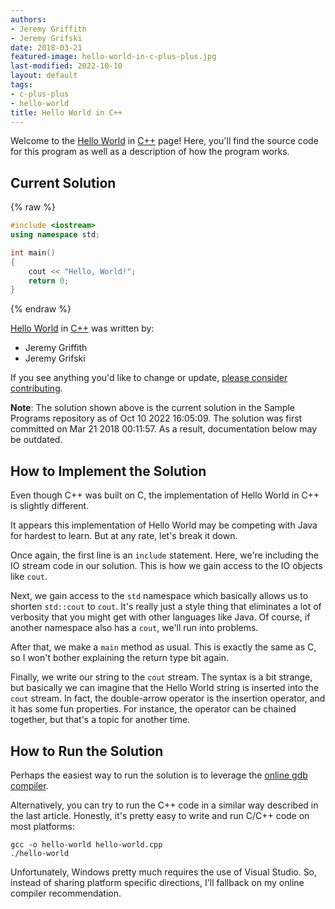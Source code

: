 ```yaml
---
authors:
- Jeremy Griffith
- Jeremy Grifski
date: 2018-03-21
featured-image: hello-world-in-c-plus-plus.jpg
last-modified: 2022-10-10
layout: default
tags:
- c-plus-plus
- hello-world
title: Hello World in C++
---
```


Welcome to the [Hello World](https://sampleprograms.io/projects/hello-world) in [C++](https://sampleprograms.io/languages/c-plus-plus) page! Here, you'll find the source code for this program as well as a description of how the program works.

## Current Solution

{% raw %}

```c++
#include <iostream>
using namespace std;

int main()
{
    cout << "Hello, World!";
    return 0;
}
```

{% endraw %}

[Hello World](https://sampleprograms.io/projects/hello-world) in [C++](https://sampleprograms.io/languages/c-plus-plus) was written by:

- Jeremy Griffith
- Jeremy Grifski

If you see anything you'd like to change or update, [please consider contributing](https://github.com/TheRenegadeCoder/sample-programs).

**Note**: The solution shown above is the current solution in the Sample Programs repository as of Oct 10 2022 16:05:09. The solution was first committed on Mar 21 2018 00:11:57. As a result, documentation below may be outdated.

## How to Implement the Solution

Even though C++ was built on C, the implementation of Hello World in 
C++ is slightly different.

It appears this implementation of Hello World may be competing with 
Java for hardest to learn. But at any rate, let's break it down.

Once again, the first line is an `include` statement. Here, we're including 
the IO stream code in our solution. This is how we gain access to the 
IO objects like `cout`.

Next, we gain access to the `std` namespace which basically allows us to 
shorten `std::cout` to `cout`. It's really just a style thing that eliminates 
a lot of verbosity that you might get with other languages like Java. 
Of course, if another namespace also has a `cout`, we'll run into problems.

After that, we make a `main` method as usual. This is exactly the same as 
C, so I won't bother explaining the return type bit again.

Finally, we write our string to the `cout` stream. The syntax is a bit 
strange, but basically we can imagine that the Hello World string is 
inserted into the `cout` stream. In fact, the double-arrow operator is 
the insertion operator, and it has some fun properties. For instance, 
the operator can be chained together, but that's a topic for another time.


## How to Run the Solution

Perhaps the easiest way to run the solution is to leverage the [online gdb compiler][1].

Alternatively, you can try to run the C++ code in a similar way described 
in the last article. Honestly, it's pretty easy to write and run C/C++ code 
on most platforms:

```console
gcc -o hello-world hello-world.cpp
./hello-world
```

Unfortunately, Windows pretty much requires the use of Visual Studio. So, 
instead of sharing platform specific directions, I'll fallback on my online 
compiler recommendation.

[1]: https://www.onlinegdb.com/online_c++_compiler
